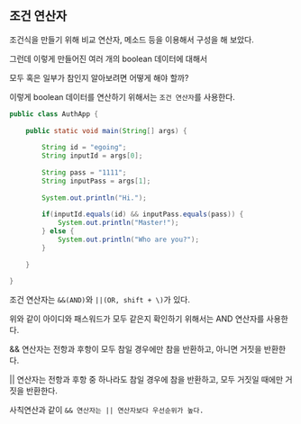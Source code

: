 ## 조건 연산자

조건식을 만들기 위해 비교 연산자, 메소드 등을 이용해서 구성을 해 보았다.

그런데 이렇게 만들어진 여러 개의 boolean 데이터에 대해서

모두 혹은 일부가 참인지 알아보려면 어떻게 해야 할까?

이렇게 boolean 데이터를 연산하기 위해서는 `조건 연산자`를 사용한다.


```java
public class AuthApp {
 
    public static void main(String[] args) {
         
        String id = "egoing";
        String inputId = args[0];
         
        String pass = "1111";
        String inputPass = args[1];
         
        System.out.println("Hi.");
         
        if(inputId.equals(id) && inputPass.equals(pass)) {
            System.out.println("Master!");
        } else {
            System.out.println("Who are you?");
        }       
 
    }
 
}
```

조건 연산자는 `&&(AND)`와 `||(OR, shift + \)`가 있다.

위와 같이 아이디와 패스워드가 모두 같은지 확인하기 위해서는 AND 연산자를 사용한다.

&& 연산자는 전항과 후항이 모두 참일 경우에만 참을 반환하고, 아니면 거짓을 반환한다.

|| 연산자는 전항과 후항 중 하나라도 참일 경우에 참을 반환하고, 모두 거짓일 때에만 거짓을 반환한다.

사칙연산과 같이 `&& 연산자는 || 연산자보다 우선순위가 높다.`
